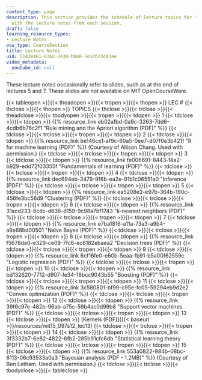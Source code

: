 ```yaml
---
content_type: page
description: This section provides the schedule of lecture topics for the course along
  with the lecture notes from each session.
draft: false
learning_resource_types:
- Lecture Notes
ocw_type: CourseSection
title: Lecture Notes
uid: 5143e461-83a2-7e30-b040-7e1cb73ce3ae
video_metadata:
  youtube_id: null
---
```

These lecture notes occasionally refer to slides, such as at the end of lectures 5 and 7. These slides are not available on MIT OpenCourseWare.

{{< tableopen >}}{{< theadopen >}}{{< tropen >}}{{< thopen >}}
LEC #
{{< thclose >}}{{< thopen >}}
TOPICS
{{< thclose >}}{{< trclose >}}{{< theadclose >}}{{< tbodyopen >}}{{< tropen >}}{{< tdopen >}}
1
{{< tdclose >}}{{< tdopen >}}
{{% resource_link eb02afbd-0a9c-3263-7dd6-4cdb6b76c2f1 "Rule mining and the Apriori algorithm (PDF)" %}}
{{< tdclose >}}{{< trclose >}}{{< tropen >}}{{< tdopen >}}
2
{{< tdclose >}}{{< tdopen >}}
{{% resource_link be146ce1-af9c-60a5-0ee7-d07f0e3b421f "R for machine learning (PDF)" %}} (Courtesy of Allison Chang. Used with permission.)
{{< tdclose >}}{{< trclose >}}{{< tropen >}}{{< tdopen >}}
3
{{< tdclose >}}{{< tdopen >}}
{{% resource_link fe006691-8443-f4a2-b929-edd72f03355f "Fundamentals of learning (PDF)" %}}
{{< tdclose >}}{{< trclose >}}{{< tropen >}}{{< tdopen >}}
4
{{< tdclose >}}{{< tdopen >}}
{{% resource_link dec694eb-3479-9f6b-ea2e-91b1c06551a0 "Inference (PDF)" %}}
{{< tdclose >}}{{< trclose >}}{{< tropen >}}{{< tdopen >}}
5
{{< tdclose >}}{{< tdopen >}}
{{% resource_link ea5208e2-e97b-364b-190c-456fe3bc56d9 "Clustering (PDF)" %}}
{{< tdclose >}}{{< trclose >}}{{< tropen >}}{{< tdopen >}}
6
{{< tdclose >}}{{< tdopen >}}
{{% resource_link 31acd233-8cdc-d636-d159-9c98a7bf1743 "k-nearest neighbors (PDF)" %}}
{{< tdclose >}}{{< trclose >}}{{< tropen >}}{{< tdopen >}}
7
{{< tdclose >}}{{< tdopen >}}
{{% resource_link e7ba1816-a11a-73a3-a9b4-a9e68bd00501 "Naïve Bayes (PDF)" %}}
{{< tdclose >}}{{< trclose >}}{{< tropen >}}{{< tdopen >}}
8
{{< tdclose >}}{{< tdopen >}}
{{% resource_link f5678de0-e329-ce09-7fc6-ec6182ebaea2 "Decision trees (PDF)" %}}
{{< tdclose >}}{{< trclose >}}{{< tropen >}}{{< tdopen >}}
9
{{< tdclose >}}{{< tdopen >}}
{{% resource_link 6cf16fe0-e60b-5eaa-fb91-b5a00f62559c "Logistic regression (PDF)" %}}
{{< tdclose >}}{{< trclose >}}{{< tropen >}}{{< tdopen >}}
10
{{< tdclose >}}{{< tdopen >}}
{{% resource_link bd132620-7712-d907-fe34-18bcc9043b55 "Boosting (PDF)" %}}
{{< tdclose >}}{{< trclose >}}{{< tropen >}}{{< tdopen >}}
11
{{< tdclose >}}{{< tdopen >}}
{{% resource_link 3c580801-bf99-c95e-fc05-59294eb9d2e2 "Convex optimization (PDF)" %}}
{{< tdclose >}}{{< trclose >}}{{< tropen >}}{{< tdopen >}}
12
{{< tdclose >}}{{< tdopen >}}
{{% resource_link 39f6c97e-482b-96ab-a75c-59b4ac0d99b8 "Support vector machines (PDF)" %}}
{{< tdclose >}}{{< trclose >}}{{< tropen >}}{{< tdopen >}}
13
{{< tdclose >}}{{< tdopen >}}
[Kernels (PDF)]({{< baseurl >}}/resources/mit15\_097s12\_lec13)
{{< tdclose >}}{{< trclose >}}{{< tropen >}}{{< tdopen >}}
14
{{< tdclose >}}{{< tdopen >}}
{{% resource_link 3f3332b7-6e82-4822-6fb2-285b91cfc6db "Statistical learning theory (PDF)" %}}
{{< tdclose >}}{{< trclose >}}{{< tropen >}}{{< tdopen >}}
15
{{< tdclose >}}{{< tdopen >}}
{{% resource_link 553a0822-984b-08bc-6113-06c93533a0a3 "Bayesian analysis (PDF - 1.2MB)" %}} (Courtesy of Ben Letham. Used with permission.)
{{< tdclose >}}{{< trclose >}}{{< tbodyclose >}}{{< tableclose >}}